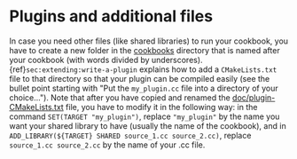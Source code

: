# Plugins and additional files

In case you need other files (like shared libraries) to run your cookbook, you
have to create a new folder in the [cookbooks](https://github.com/geodynamics/aspect/tree/main/cookbooks) directory that is named after
your cookbook (with words divided by underscores). {ref}`sec:extending:write-a-plugin`
explains how to add a `CMakeLists.txt` file to that directory so that your
plugin can be compiled easily (see the bullet point starting with "Put
the `my_plugin.cc` file into a directory of your choice..."). Note that
after you have copied and renamed the [doc/plugin-CMakeLists.txt](https://github.com/geodynamics/aspect/blob/main/doc/plugin-CMakeLists.txt)
file, you have to modify it in the following way: in the command
`SET(TARGET "my_plugin")`, replace `"my_plugin"` by the name you want your
shared library to have (usually the name of the cookbook), and in
`ADD_LIBRARY(${TARGET} SHARED source_1.cc source_2.cc)`, replace
`source_1.cc source_2.cc` by the name of your .cc file.
